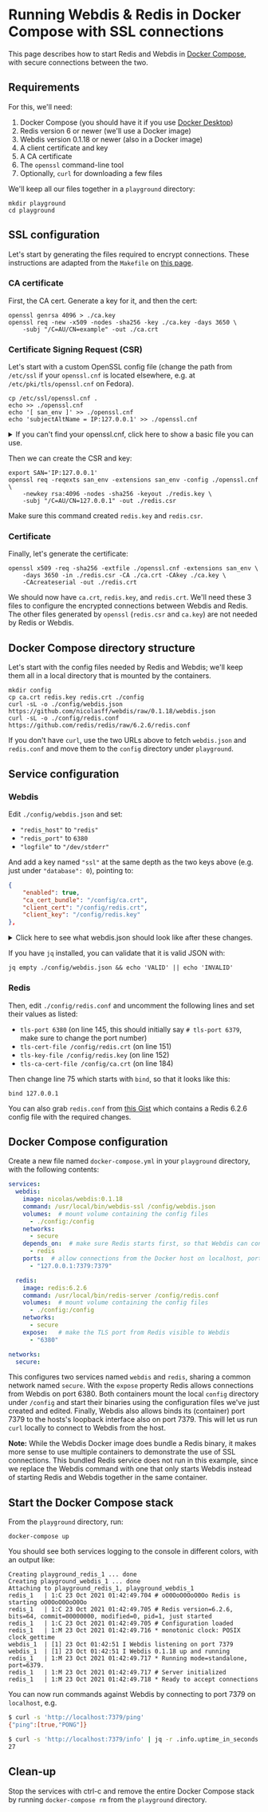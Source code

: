 # Running Webdis & Redis in Docker Compose with SSL connections

This page describes how to start Redis and Webdis in [Docker Compose](https://docs.docker.com/compose/), with secure connections between the two.

## Requirements

For this, we'll need:
1. Docker Compose (you should have it if you use [Docker Desktop](https://www.docker.com/products/docker-desktop))
2. Redis version 6 or newer (we'll use a Docker image)
3. Webdis version 0.1.18 or newer (also in a Docker image)
4. A client certificate and key
5. A CA certificate
6. The `openssl` command-line tool
7. Optionally, `curl` for downloading a few files

We'll keep all our files together in a `playground` directory:

```shell
mkdir playground
cd playground
```

## SSL configuration

Let's start by generating the files required to encrypt connections. These instructions are adapted from the `Makefile` on [this page](https://nishanths.svbtle.com/setting-up-redis-with-tls).

### CA certificate

First, the CA cert. Generate a key for it, and then the cert:

```shell
openssl genrsa 4096 > ./ca.key
openssl req -new -x509 -nodes -sha256 -key ./ca.key -days 3650 \
    -subj "/C=AU/CN=example" -out ./ca.crt
```

### Certificate Signing Request (CSR)

Let's start with a custom OpenSSL config file (change the path from `/etc/ssl` if your `openssl.cnf` is located elsewhere, e.g. at `/etc/pki/tls/openssl.cnf` on Fedora).

```shell
cp /etc/ssl/openssl.cnf .
echo >> ./openssl.cnf
echo '[ san_env ]' >> ./openssl.cnf
echo 'subjectAltName = IP:127.0.0.1' >> ./openssl.cnf
```

<details>
  <summary>If you can't find your openssl.cnf, click here to show a basic file you can use.</summary>

Save the following block as `openssl.cnf` in your `playground` directory:

```ini
[ req ]
distinguished_name = req_distinguished_name
attributes  = req_attributes

[ req_distinguished_name ]
countryName   = Country Name (2 letter code)
countryName_min   = 2
countryName_max   = 2
stateOrProvinceName  = State or Province Name (full name)
localityName   = Locality Name (eg, city)
0.organizationName  = Organization Name (eg, company)
organizationalUnitName  = Organizational Unit Name (eg, section)
commonName   = Common Name (eg, fully qualified host name)
commonName_max   = 64
emailAddress   = Email Address
emailAddress_max  = 64

[ req_attributes ]
challengePassword  = A challenge password
challengePassword_min  = 4
challengePassword_max  = 20

[ san_env ]
subjectAltName = IP:127.0.0.1
```
</details>

Then we can create the CSR and key:
```shell
export SAN='IP:127.0.0.1'
openssl req -reqexts san_env -extensions san_env -config ./openssl.cnf \
    -newkey rsa:4096 -nodes -sha256 -keyout ./redis.key \
    -subj "/C=AU/CN=127.0.0.1" -out ./redis.csr
```

Make sure this command created `redis.key` and `redis.csr`.

### Certificate

Finally, let's generate the certificate:

```shell
openssl x509 -req -sha256 -extfile ./openssl.cnf -extensions san_env \
    -days 3650 -in ./redis.csr -CA ./ca.crt -CAkey ./ca.key \
    -CAcreateserial -out ./redis.crt
```

We should now have `ca.crt`, `redis.key`, and `redis.crt`. We'll need these 3 files to configure the encrypted connections between Webdis and Redis. The other files generated by `openssl` (`redis.csr` and `ca.key`) are not needed by Redis or Webdis.

## Docker Compose directory structure

Let's start with the config files needed by Redis and Webdis; we'll keep them all in a local directory that is mounted by the containers.

```shell
mkdir config
cp ca.crt redis.key redis.crt ./config
curl -sL -o ./config/webdis.json https://github.com/nicolasff/webdis/raw/0.1.18/webdis.json
curl -sL -o ./config/redis.conf https://github.com/redis/redis/raw/6.2.6/redis.conf
```

If you don't have `curl`, use the two URLs above to fetch `webdis.json` and `redis.conf` and move them to the `config` directory under `playground`.

## Service configuration

### Webdis

Edit `./config/webdis.json` and set:

- `"redis_host"` to `"redis"`
- `"redis_port"` to `6380`
- `"logfile"` to `"/dev/stderr"`

And add a key named `"ssl"` at the same depth as the two keys above (e.g. just under `"database": 0`), pointing to:

```json
{
    "enabled": true,
    "ca_cert_bundle": "/config/ca.crt",
    "client_cert": "/config/redis.crt",
    "client_key": "/config/redis.key"
},
```

<details>
  <summary>Click here to see what webdis.json should look like after these changes.</summary>

```json
{
    "redis_host": "redis",
    "redis_port": 6380,

    "http_host": "127.0.0.1",
    "http_port": 7379,

    "threads": 5,
    "pool_size": 20,

    "run_in_background": false,
    "websockets": false,

    "database": 0,

    "ssl": {
        "enabled": true,
        "ca_cert_bundle": "/config/ca.crt",
        "client_cert": "/config/redis.crt",
        "client_key": "/config/redis.key"
    },

    "acl": [
        {
            "disabled": ["DEBUG"]
        },
        {
            "http_basic_auth": "user:password",
            "enabled": ["DEBUG"]
        }
    ],

    "verbosity": 4,
    "logfile": "/dev/stderr"
}
```
</details>

If you have `jq` installed, you can validate that it is valid JSON with:

```shell
jq empty ./config/webdis.json && echo 'VALID' || echo 'INVALID'
```

### Redis

Then, edit `./config/redis.conf` and uncomment the following lines and set their values as listed:

- `tls-port 6380` (on line 145, this should initially say `# tls-port 6379`, make sure to change the port number)
- `tls-cert-file /config/redis.crt` (on line 151)
- `tls-key-file /config/redis.key` (on line 152)
- `tls-ca-cert-file /config/ca.crt` (on line 184)

Then change line 75 which starts with `bind`, so that it looks like this:

```
bind 127.0.0.1
```

You can also grab `redis.conf` from [this Gist](https://gist.github.com/nicolasff/513d3ebd9d6f4268d6deb1d979fa44b8) which contains a Redis 6.2.6 config file with the required changes.

## Docker Compose configuration

Create a new file named `docker-compose.yml` in your `playground` directory, with the following contents:

```yaml
services:
  webdis:
    image: nicolas/webdis:0.1.18
    command: /usr/local/bin/webdis-ssl /config/webdis.json
    volumes:  # mount volume containing the config files
      - ./config:/config
    networks:
      - secure
    depends_on:  # make sure Redis starts first, so that Webdis can connect to it without retries
      - redis
    ports:  # allow connections from the Docker host on localhost, port 7379
      - "127.0.0.1:7379:7379"

  redis:
    image: redis:6.2.6
    command: /usr/local/bin/redis-server /config/redis.conf
    volumes:  # mount volume containing the config files
      - ./config:/config
    networks:
      - secure
    expose:   # make the TLS port from Redis visible to Webdis
      - "6380"

networks:
  secure: 
```

This configures two services named `webdis` and `redis`, sharing a common network named `secure`. With the `expose` property Redis allows connections from Webdis on port 6380. Both containers mount the local `config` directory under `/config` and start their binaries using the configuration files we've just created and edited. Finally, Webdis also allows binds its (container) port 7379 to the hosts's loopback interface also on port 7379. This will let us run `curl` locally to connect to Webdis from the host.

**Note:** While the Webdis Docker image does bundle a Redis binary, it makes more sense to use multiple containers to demonstrate the use of SSL connections. This bundled Redis service does not run in this example, since we replace the Webdis command with one that only starts Webdis instead of starting Redis and Webdis together in the same container.

## Start the Docker Compose stack

From the `playground` directory, run:

```shell
docker-compose up
```

You should see both services logging to the console in different colors, with an output like:
```none
Creating playground_redis_1 ... done
Creating playground_webdis_1 ... done
Attaching to playground_redis_1, playground_webdis_1
redis_1   | 1:C 23 Oct 2021 01:42:49.704 # oO0OoO0OoO0Oo Redis is starting oO0OoO0OoO0Oo
redis_1   | 1:C 23 Oct 2021 01:42:49.705 # Redis version=6.2.6, bits=64, commit=00000000, modified=0, pid=1, just started
redis_1   | 1:C 23 Oct 2021 01:42:49.705 # Configuration loaded
redis_1   | 1:M 23 Oct 2021 01:42:49.716 * monotonic clock: POSIX clock_gettime
webdis_1  | [1] 23 Oct 01:42:51 I Webdis listening on port 7379
webdis_1  | [1] 23 Oct 01:42:51 I Webdis 0.1.18 up and running
redis_1   | 1:M 23 Oct 2021 01:42:49.717 * Running mode=standalone, port=6379.
redis_1   | 1:M 23 Oct 2021 01:42:49.717 # Server initialized
redis_1   | 1:M 23 Oct 2021 01:42:49.718 * Ready to accept connections
```

You can now run commands against Webdis by connecting to port 7379 on `localhost`, e.g.

```sh
$ curl -s 'http://localhost:7379/ping'
{"ping":[true,"PONG"]}

$ curl -s 'http://localhost:7379/info' | jq -r .info.uptime_in_seconds
27
```

## Clean-up

Stop the services with ctrl-c and remove the entire Docker Compose stack by running `docker-compose rm` from the `playground` directory.
